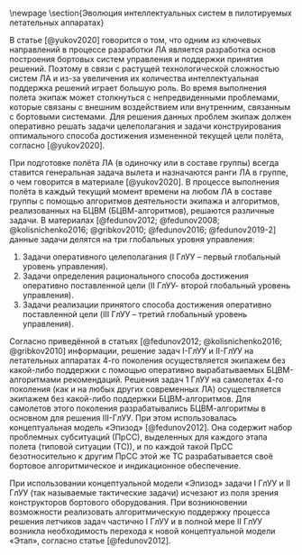 \newpage
\section{Эволюция интеллектуальных систем в пилотируемых летательных аппаратах}

В статье [@yukov2020] говорится о том, что одним из ключевых направлений в процессе разработки ЛА является разработка основ построения бортовых систем управления и поддержки принятия решений. Поэтому в связи с растущей технологической сложностью систем ЛА и из-за увеличения их количества интеллектуальная поддержка решений играет большую роль. Во время выполнения полета экипаж может столкнуться с непредвиденными проблемами, которые связаны с внешним воздействием или внутренним, связанным с бортовыми системами. Для решения данных проблем экипаж должен оперативно решать задачи целеполагания и задачи конструирования оптимального способа достижения измененной текущей цели полёта, согласно [@yukov2020].  

При подготовке полёта ЛА (в одиночку или в составе группы) всегда ставится генеральная задача вылета и назначаются ранги ЛА в группе, о чем говорится в материале [@yukov2020]. В процессе выполнения полёта в каждый текущий момент времени на любом ЛА в составе группы с помощью алгоритмов деятельности экипажа и алгоритмов, реализованных на БЦВМ (БЦВМ-алгоритмов), решаются различные задачи. В материалах [@fedunov2012; @fedunov2008; @kolisnichenko2016; @gribkov2010; @fedunov2016; @fedunov2019-2] данные задачи делятся на три глобальных уровня управления:

1. Задачи оперативного целеполагания (I ГлУУ – первый глобальный уровень управления).
2. Задачи определения рационального способа достижения оперативно поставленной цели (II ГлУУ- второй глобальный уровень управления).
3. Задачи реализации принятого способа достижения оперативно поставленной цели (III ГлУУ – третий глобальный уровень управления).

Согласно приведённой в статьях [@fedunov2012; @kolisnichenko2016; @gribkov2010] информации, решение задач I-ГлУУ и II-ГлУУ на летательных аппаратах 4-го поколения осуществляется экипажем без какой-либо поддержки с помощью оперативно вырабатываемых БЦВМ-алгоритмами рекомендаций. Решения задач 1 ГлУУ на самолетах 4-го поколения (как и на любых других современных ЛА) осуществляется экипажем без какой-либо поддержки БЦВМ-алгоритмов. Для самолетов этого поколения разрабатывались БЦВМ-алгоритмы в основном для решения III-ГлУУ. При этом использовалась концептуальная модель «Эпизод» [@fedunov2012]. Она содержит набор проблемных субситуаций (ПрСС), выделенных для каждого этапа полета (типовой ситуации (ТС)), и по каждой такой ПрСС безотносительно к другим ПрСС этой же ТС разрабатывается своё бортовое алгоритмическое и индикационное обеспечение. 

При использовании концептуальной модели «Эпизод» задачи I ГлУУ и II ГлУУ (так называемые тактические задачи) исчезают из поля зрения конструкторов бортового оборудования. При возникновении возможности реализовать алгоритмическую поддержку процесса решения летчиков задач частично I ГлУУ и в полной мере II ГлУУ возникла необходимость перехода к новой концептуальной модели «Этап», согласно статье [@fedunov2012].
